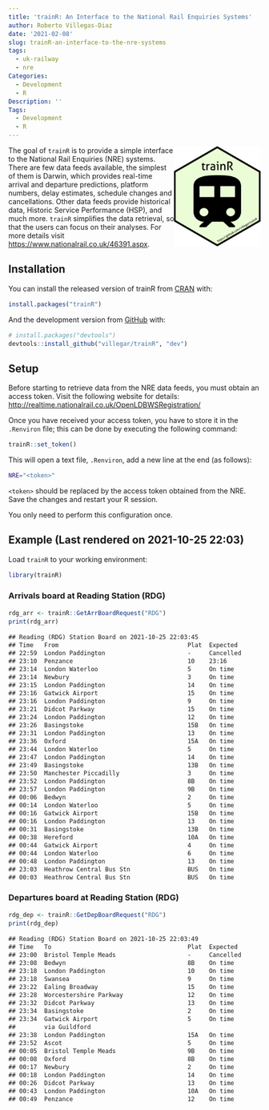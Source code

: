 ```yaml
---
title: 'trainR: An Interface to the National Rail Enquiries Systems'
author: Roberto Villegas-Diaz
date: '2021-02-08'
slug: trainR-an-interface-to-the-nre-systems
tags:
  - uk-railway
  - nre
Categories:
  - Development
  - R
Description: ''
Tags:
  - Development
  - R
---
```


<img src="https://raw.githubusercontent.com/villegar/trainR/main/inst/images/logo.png" alt="logo" align="right" height=200px/>

The goal of `trainR` is to provide a simple interface to the 
National Rail Enquiries (NRE) systems. There are few data feeds 
available, the simplest of them is Darwin, which provides real-time 
arrival and departure predictions, platform numbers, delay estimates, 
schedule changes and cancellations. Other data feeds provide historical 
data, Historic Service Performance (HSP), and much more. `trainR` 
simplifies the data retrieval, so that the users can focus on their 
analyses. For more details visit 
https://www.nationalrail.co.uk/46391.aspx.

## Installation

You can install the released version of trainR from [CRAN](https://CRAN.R-project.org) with:

``` r
install.packages("trainR")
```

And the development version from [GitHub](https://github.com/) with:

``` r
# install.packages("devtools")
devtools::install_github("villegar/trainR", "dev")
```

## Setup
Before starting to retrieve data from the NRE data feeds, you must obtain an access token. 
Visit the following website for details: http://realtime.nationalrail.co.uk/OpenLDBWSRegistration/

Once you have received your access token, you have to store it in the `.Renviron` file; this can be 
done by executing the following command:


```r
trainR::set_token()
```

This will open a text file, `.Renviron`, add a new line at the end (as follows):

```bash
NRE="<token>"
```

`<token>` should be replaced by the access token obtained from the NRE. Save the changes and restart 
your R session.

You only need to perform this configuration once.

## Example (Last rendered on 2021-10-25 22:03)

Load `trainR` to your working environment:

```r
library(trainR)
```

### Arrivals board at Reading Station (RDG)


```r
rdg_arr <- trainR::GetArrBoardRequest("RDG")
print(rdg_arr)
```

```
## Reading (RDG) Station Board on 2021-10-25 22:03:45
## Time   From                                    Plat  Expected
## 22:59  London Paddington                       -     Cancelled
## 23:10  Penzance                                10    23:16
## 23:14  London Waterloo                         5     On time
## 23:14  Newbury                                 3     On time
## 23:15  London Paddington                       14    On time
## 23:16  Gatwick Airport                         15    On time
## 23:16  London Paddington                       9     On time
## 23:21  Didcot Parkway                          15    On time
## 23:24  London Paddington                       12    On time
## 23:26  Basingstoke                             15B   On time
## 23:31  London Paddington                       13    On time
## 23:36  Oxford                                  15A   On time
## 23:44  London Waterloo                         5     On time
## 23:47  London Paddington                       14    On time
## 23:49  Basingstoke                             13B   On time
## 23:50  Manchester Piccadilly                   3     On time
## 23:52  London Paddington                       8B    On time
## 23:57  London Paddington                       9B    On time
## 00:06  Bedwyn                                  2     On time
## 00:14  London Waterloo                         5     On time
## 00:16  Gatwick Airport                         15B   On time
## 00:16  London Paddington                       13    On time
## 00:31  Basingstoke                             13B   On time
## 00:38  Hereford                                10A   On time
## 00:44  Gatwick Airport                         4     On time
## 00:44  London Waterloo                         6     On time
## 00:48  London Paddington                       13    On time
## 23:03  Heathrow Central Bus Stn                BUS   On time
## 00:03  Heathrow Central Bus Stn                BUS   On time
```

### Departures board at Reading Station (RDG)


```r
rdg_dep <- trainR::GetDepBoardRequest("RDG")
print(rdg_dep)
```

```
## Reading (RDG) Station Board on 2021-10-25 22:03:49
## Time   To                                      Plat  Expected
## 23:00  Bristol Temple Meads                    -     Cancelled
## 23:08  Bedwyn                                  8B    On time
## 23:18  London Paddington                       10    On time
## 23:18  Swansea                                 9     On time
## 23:22  Ealing Broadway                         15    On time
## 23:28  Worcestershire Parkway                  12    On time
## 23:32  Didcot Parkway                          13    On time
## 23:34  Basingstoke                             2     On time
## 23:34  Gatwick Airport                         5     On time
##        via Guildford                           
## 23:38  London Paddington                       15A   On time
## 23:52  Ascot                                   5     On time
## 00:05  Bristol Temple Meads                    9B    On time
## 00:08  Oxford                                  8B    On time
## 00:17  Newbury                                 2     On time
## 00:18  London Paddington                       14    On time
## 00:26  Didcot Parkway                          13    On time
## 00:43  London Paddington                       10A   On time
## 00:49  Penzance                                12    On time
```
